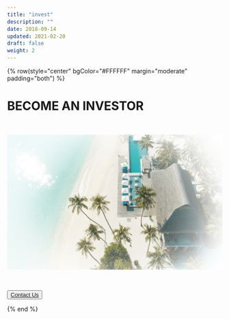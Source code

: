 ```yaml
---
title: "invest"
description: ""
date: 2018-09-14
updated: 2021-02-20
draft: false
weight: 2
---
```


<!-- section 1 (JP) -->

{% row(style="center" bgColor="#FFFFFF" margin="moderate" padding="both") %}

# BECOME AN INVESTOR 

<BR>

![invest](img/invest.png)

<BR>

<button><a href="mailto:info@ourworld.tf">Contact Us</a></button>

{% end %}
